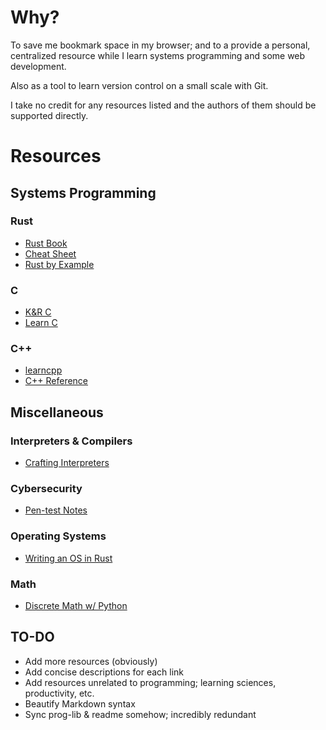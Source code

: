 # Why?
To save me bookmark space in my browser; and to a provide a personal, centralized resource while I learn systems programming and some web development. 

Also as a tool to learn version control on a small scale with Git. 

I take no credit for any resources listed and the authors of them should be supported directly. 

# Resources 

## Systems Programming

### Rust 
- [Rust Book](https://doc.rust-lang.org/book/ch03-00-common-programming-concepts.html)
- [Cheat Sheet](https://cheats.rs/)
- [Rust by Example](https://doc.rust-lang.org/stable/rust-by-example/)

### C
- [K&R C](https://colorcomputerarchive.com/repo/Documents/Books/The%20C%20Programming%20Language%20(Kernighan%20Ritchie).pdf)
- [Learn C](https://www.learn-c.org/)

### C++
- [learncpp](https://www.learncpp.com)
- [C++ Reference](https://en.cppreference.com/w/)

## Miscellaneous 

### Interpreters & Compilers 
- [Crafting Interpreters](https://craftinginterpreters.com/) 
### Cybersecurity 
- [Pen-test Notes](https://github.com/wwong99/pentest-notes/blob/master/oscp_resources/OSCP-Survival-Guide.md)
### Operating Systems  
- [Writing an OS in Rust](https://os.phil-opp.com/)
### Math  
- [Discrete Math w/ Python](https://ggc-discrete-math.github.io/python_intro.html)

## TO-DO 
- Add more resources (obviously)
- Add concise descriptions for each link 
- Add resources unrelated to programming; learning sciences, productivity, etc. 
- Beautify Markdown syntax  
- Sync prog-lib & readme somehow; incredibly redundant 
